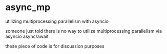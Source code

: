# async_mp
utilizing multiprocessing parallelism with asyncio 

someone just told there is no way to utilize multiprocessing parallelism via asyncio async/await

these piece of code is for discussion purposes
